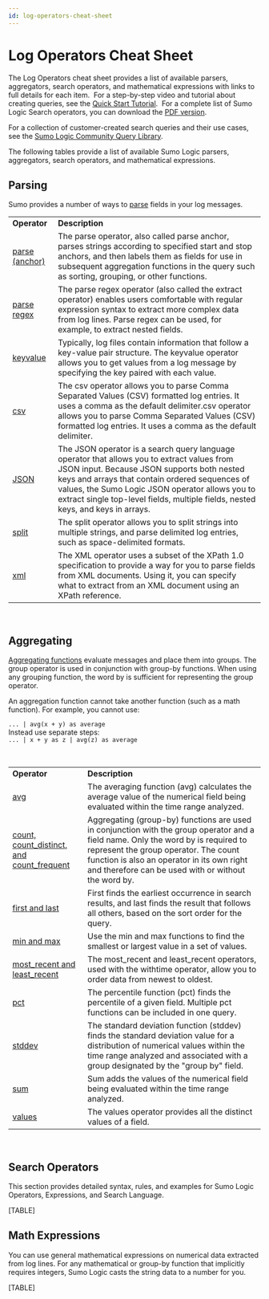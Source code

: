 ```yaml
---
id: log-operators-cheat-sheet
---
```


# Log Operators Cheat Sheet

The Log Operators cheat sheet provides a list of available parsers,
aggregators, search operators, and mathematical expressions with links
to full details for each item.  For a step-by-step video and tutorial
about creating queries, see the [Quick Start
Tutorial](../../01Start-Here/Quick-Start-Tutorials.md "Quick Start Labs and Tutorials"). 
For a complete list of Sumo Logic Search operators, you can download the
[PDF
version](https://drive.google.com/file/d/1UAMMawIW1st1LTDw9UjdEtivRKvgk-j7/view?usp=sharing "https://drive.google.com/file/d/1UAMMawIW1st1LTDw9UjdEtivRKvgk-j7/view?usp=sharing"). 

For a collection of customer-created search queries and their use cases,
see the [Sumo Logic Community Query
Library](https://community.sumologic.com/s/topic/0TOE0000000g86fOAA/Query-Library "https://community.sumologic.com/s/topic/0TOE0000000g86fOAA/Query-Library").

The following tables provide a list of available Sumo Logic parsers,
aggregators, search operators, and mathematical expressions.  

## Parsing

Sumo provides a number of ways
to [parse](../Search-Query-Language/01-Parse-Operators.md "Parsing") fields
in your log messages.

|                                                                                                                                                             |                                                                                                                                                                                                                                                                                                                                    |
|-------------------------------------------------------------------------------------------------------------------------------------------------------------|------------------------------------------------------------------------------------------------------------------------------------------------------------------------------------------------------------------------------------------------------------------------------------------------------------------------------------|
| **Operator**                                                                                                                                                | **Description**                                                                                                                                                                                                                                                                                                                    |
| [parse (anchor)](../Search-Query-Language/01-Parse-Operators/01-Parse-Predictable-Patterns-Using-an-Anchor.md "Parse Predictable Patterns Using an Anchor") | The parse operator, also called parse anchor, parses strings according to specified start and stop anchors, and then labels them as fields for use in subsequent aggregation functions in the query such as sorting, grouping, or other functions.                                                                                 |
| [parse regex](../Search-Query-Language/01-Parse-Operators/02-Parse-Variable-Patterns-Using-Regex.md "Parse Regex or Extract Operator")                      | The parse regex operator (also called the extract operator) enables users comfortable with regular expression syntax to extract more complex data from log lines. Parse regex can be used, for example, to extract nested fields.                                                                                                  |
| [keyvalue](../Search-Query-Language/01-Parse-Operators/04-Parse-Keyvalue-Formatted-Logs.md "Keyvalue operator")                                             | Typically, log files contain information that follow a key-value pair structure. The keyvalue operator allows you to get values from a log message by specifying the key paired with each value.                                                                                                                                   |
| [csv](../Search-Query-Language/01-Parse-Operators/05-Parse-CSV-Formatted-Logs.md "CSV Operator")                                                            | The csv operator allows you to parse Comma Separated Values (CSV) formatted log entries. It uses a comma as the default delimiter.csv operator allows you to parse Comma Separated Values (CSV) formatted log entries. It uses a comma as the default delimiter.                                                                   |
| [JSON](../Search-Query-Language/01-Parse-Operators/03-Parse-JSON-Formatted-Logs.md "Parsing JSON Logs")                                                     | The JSON operator is a search query language operator that allows you to extract values from JSON input. Because JSON supports both nested keys and arrays that contain ordered sequences of values, the Sumo Logic JSON operator allows you to extract single top-level fields, multiple fields, nested keys, and keys in arrays. |
| [split](../Search-Query-Language/01-Parse-Operators/06-Parse-Delimited-Logs-Using-Split.md "split")                                                         | The split operator allows you to split strings into multiple strings, and parse delimited log entries, such as space-delimited formats.                                                                                                                                                                                            |
| [xml](../Search-Query-Language/01-Parse-Operators/07-Parse-XML-Formatted-Logs.md "Parsing XML")                                                             | The XML operator uses a subset of the XPath 1.0 specification to provide a way for you to parse fields from XML documents. Using it, you can specify what to extract from an XML document using an XPath reference.                                                                                                                |

 

## Aggregating

[Aggregating
functions](../Search-Query-Language/aaGroup.md "Aggregating") evaluate
messages and place them into groups. The group operator is used in
conjunction with group-by functions. When using any grouping function,
the word by is sufficient for representing the group operator.

An aggregation function cannot take another function (such as a math
function). For example, you cannot use:

`... | avg(x + y) as average`  
Instead use separate steps:  
`... | x + y as z | avg(z) as average`

 

|                                                                                                                                                                        |                                                                                                                                                                                                                                                                                 |
|------------------------------------------------------------------------------------------------------------------------------------------------------------------------|---------------------------------------------------------------------------------------------------------------------------------------------------------------------------------------------------------------------------------------------------------------------------------|
| **Operator**                                                                                                                                                           | **Description**                                                                                                                                                                                                                                                                 |
| [avg](../Search-Query-Language/aaGroup/avg.md "avg")                                                                                                                   | The averaging function (avg) calculates the average value of the numerical field being evaluated within the time range analyzed.                                                                                                                                                |
| [count, count_distinct, and count_frequent](../Search-Query-Language/aaGroup/count,-count-distinct,-and-count-frequent.md "count, count_distinct, and count_frequent") | Aggregating (group-by) functions are used in conjunction with the group operator and a field name. Only the word by is required to represent the group operator. The count function is also an operator in its own right and therefore can be used with or without the word by. |
| [first and last](../Search-Query-Language/aaGroup/first-and-last.md "first and last")                                                                                  | First finds the earliest occurrence in search results, and last finds the result that follows all others, based on the sort order for the query.                                                                                                                                |
| [min and max](../Search-Query-Language/aaGroup/min-and-max.md "min and max")                                                                                           | Use the min and max functions to find the smallest or largest value in a set of values.                                                                                                                                                                                         |
| [most_recent and least_recent](../Search-Query-Language/aaGroup/most-recent-and-least-recent.md "most_recent and least_recent")                                        | The most_recent and least_recent operators, used with the withtime operator, allow you to order data from newest to oldest.                                                                                                                                                     |
| [pct](../Search-Query-Language/aaGroup/percentile-(pct).md "pct")                                                                                                      | The percentile function (pct) finds the percentile of a given field. Multiple pct functions can be included in one query.                                                                                                                                                       |
| [stddev](../Search-Query-Language/aaGroup/standard-deviation.md "stddev")                                                                                              | The standard deviation function (stddev) finds the standard deviation value for a distribution of numerical values within the time range analyzed and associated with a group designated by the "group by" field.                                                               |
| [sum](../Search-Query-Language/aaGroup/sum.md "sum")                                                                                                                   | Sum adds the values of the numerical field being evaluated within the time range analyzed.                                                                                                                                                                                      |
| [values](../Search-Query-Language/aaGroup/values.md "values")                                                                                                          | The values operator provides all the distinct values of a field.                                                                                                                                                                                                                |

 

## Search Operators

This section provides detailed syntax, rules, and examples for Sumo
Logic Operators, Expressions, and Search Language.

[TABLE]

## Math Expressions

You can use general mathematical expressions on numerical data extracted
from log lines. For any mathematical or group-by function that
implicitly requires integers, Sumo Logic casts the string data to a
number for you.

[TABLE]

 
